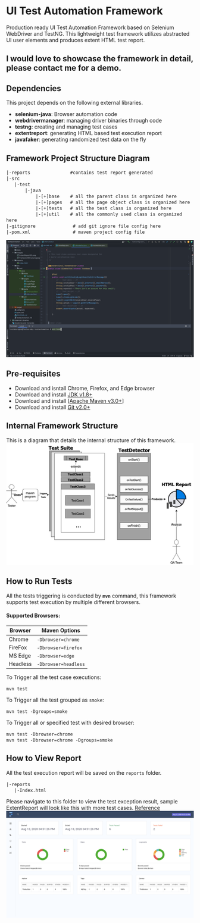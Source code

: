 # UI Test Automation Framework
Production ready UI Test Automation Framework based on Selenium WebDriver and TestNG. This lightweight test framework utilizes abstracted UI user elements and produces extent HTML test report.

## I would love to showcase the framework in detail, please contact me for a demo.

## Dependencies
This project depends on the following external libraries.

* **selenium-java**: Browser automation code
* **webdrivermanager**: managing driver binaries through code
* **testng**: creating and managing test cases
* **extentreport**: generating HTML based test execution report
* **javafaker**: generating randomized test data on the fly


## Framework Project Structure Diagram
```text
|-reports               #contains test report generated
|-src
   |-test
       |-java
           |-[+]base    # all the parent class is organized here
           |-[+]pages   # all the page object class is organized here
           |-[+]tests   # all the test class is organized here
           |-[+]util    # all the commonly used class is organized here
|-gitignore              # add git ignore file config here
|-pom.xml                # maven project config file
```
![screenshot](/images/ProjectStructure.png)

## Pre-requisites
* Download and isntall Chrome, Firefox, and Edge browser
* Download and install [JDK v1.8+](https://www.oracle.com/java/technologies/javase/javase8-archive-downloads.html)
* Download and install [[Apache Maven v3.0+](https://maven.apache.org/download.cgi)]
* Download and install [Git v2.0+](https://git-scm.com/downloads)

## Internal Framework Structure
This is a diagram that details the internal structure of this framework.
![screenshot](/images/FrameworkStructure.jpeg)


## How to Run Tests
All the tests triggering is conducted by **`mvn`** command, this framework supports test execution by multiple different browsers.


#### Supported Browsers:
| Browser   | Maven Options        |
|-----------|----------------------|
| Chrome    | `-Dbrowser=chrome`   |
| FireFox   | `-Dbrowser=firefox`  |
| MS Edge   | `-Dbrowser=edge`     |
| Headless  | `-Dbrowser=headless` |

To Trigger all the test case executions:
```shell
mvn test
```
To Trigger all the test grouped as `smoke`:
```shell
mvn test -Dgroups=smoke
```
To Trigger all or specified test with desired browser:
```shell
mvn test -Dbrowser=chrome
mvn test -Dbrowser=chrome -Dgroups=smoke
```

## How to View Report
All the test execution report will be saved on the `reports` folder.
```text
|-reports
   |-Index.html
```

Please navigate to this folder to view the test exception result, sample ExtentReport will look like this with more test cases. [Reference](https://www.extentreports.com/docs/v5/wiki/spark/spark.html#)
![screenshot](/images/ExtentReportSS.png)



